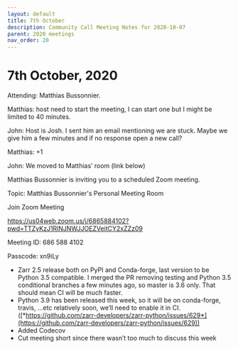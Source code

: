 ```yaml
---
layout: default
title: 7th October
description: Community Call Meeting Notes for 2020-10-07
parent: 2020 meetings
nav_order: 20
---
```


# 7th October, 2020

Attending: Matthias Bussonnier.

Matthias: host need to start the meeting, I can start one but I might be
limited to 40 minutes.

John: Host is Josh. I sent him an email mentioning we are stuck. Maybe
we give him a few minutes and if no response open a new call?

Matthias: +1

John: We moved to Matthias’ room (link below)

Matthias Bussonnier is inviting you to a scheduled Zoom meeting.

Topic: Matthias Bussonnier's Personal Meeting Room

Join Zoom Meeting

https://us04web.zoom.us/j/6865884102?pwd=TTZyKzJ1RlNJNWJJOEZVeitCY2xZZz09

Meeting ID: 686 588 4102

Passcode: xn9iLy

-   Zarr 2.5 release both on PyPI and Conda-forge, last version to be
    Python 3.5 compatible. I merged the PR removing testing and Python
    3.5 conditional branches a few minutes ago, so master is 3.6 only.
    That should mean CI will be much faster.
-   Python 3.9 has been released this week, so it will be on
    conda-forge, travis, ...etc relatively soon, we’ll need to enable it
    in CI.
    ([*https://github.com/zarr-developers/zarr-python/issues/629*](https://github.com/zarr-developers/zarr-python/issues/629))
-   Added Codecov
-   Cut meeting short since there wasn’t too much to discuss this week

